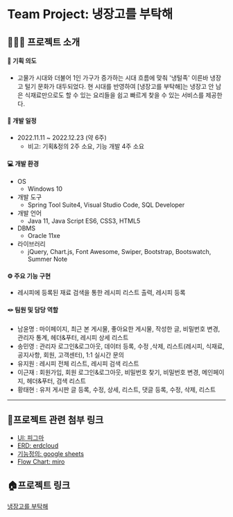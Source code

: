 # Team Project: 냉장고를 부탁해

## 💁🏼‍♂️ 프로젝트 소개


#### 🔎 기획 의도
* 고물가 시대와 더불어 1인 가구가 증가하는 시대 흐름에 맞춰 '냉털족' 이른바 냉장고 털기 문화가 대두되었다. 현 시대를 반영하여 [냉장고를 부탁해]는 냉장고 안 남은 식재료만으로도 할 수 있는 요리들을 쉽고 빠르게 찾을 수 있는 서비스를 제공한다.

#### 📆 개발 일정
* 2022.11.11 ~ 2022.12.23 (약 6주)
  * 비고: 기획&정의 2주 소요, 기능 개발 4주 소요

#### 💻 개발 환경
* OS
  * Windows 10
* 개발 도구
  * Spring Tool Suite4, Visual Studio Code, SQL Developer
* 개발 언어
  * Java 11, Java Script ES6, CSS3, HTML5
* DBMS
  * Oracle 11xe
* 라이브러리
  * jQuery, Chart.js, Font Awesome, Swiper, Bootstrap, Bootswatch, Summer Note
  
#### ⚙️ 주요 기능 구현
  * 레시피에 등록된 재료 검색을 통한 레시피 리스트 출력, 레시피 등록

#### 🪢 팀원 및 담당 역할
* 남윤명 : 마이페이지, 최근 본 게시물, 좋아요한 게시물, 작성한 글, 비밀번호 변경, 관리자 통계, 헤더&푸터, 레시피 상세 리스트
* 송민영 : 관리자 로그인&로그아웃, 데이터 등록, 수정 ,삭제, 리스트(레시피, 식재료, 공지사항, 회원, 고객센터), 1:1 실시간 문의
* 유지원 : 레시피 전체 리스트, 레시피 검색 리스트
* 이근재 : 회원가입, 회원 로그인&로그아웃, 비밀번호 찾기, 비밀번호 변경, 메인페이지, 헤더&푸터, 검색 리스트
* 황태현 : 유저 게시판 글 등록, 수정, 상세, 리스트, 댓글 등록, 수정, 삭제, 리스트

---

## 🔗프로젝트 관련 첨부 링크
* [UI: 피그마](https://www.figma.com/file/kfKxUZzGwnsq0dfay2Uouy/%EB%83%89%EC%9E%A5%EA%B3%A0%EB%A5%BC-%EB%B6%80%ED%83%81%ED%95%B4(%EA%B0%80%EC%A0%9C)?node-id=0%3A1&t=UnleSt7cydCULZ92-1)
* [ERD: erdcloud](https://www.erdcloud.com/d/mFFrroxkSXtLJBg6w)
* [기능정의: google  sheets](https://docs.google.com/spreadsheets/d/12FD_-kKiNlfGQDjTbAY-gh3jDusqNZ4tkbM9DNNuJLY/edit#gid=0)
* [Flow Chart: miro](https://miro.com/app/board/uXjVPDRst-A=/)

## 🏠프로젝트 링크
[냉장고를 부탁해](https://sysout.co.kr/myfridge/)



